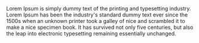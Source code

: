 Lorem Ipsum is simply dummy 
text of the printing and
typesetting industry.
Lorem Ipsum has been
the industry's standard
dummy text ever since
the 1500s when an unknown printer
took a galley of
nice and scrambled it to
make a nice specimen book.
It has survived not only five
centuries, but also the
leap into electronic typesetting 
remaining essentially unchanged.
